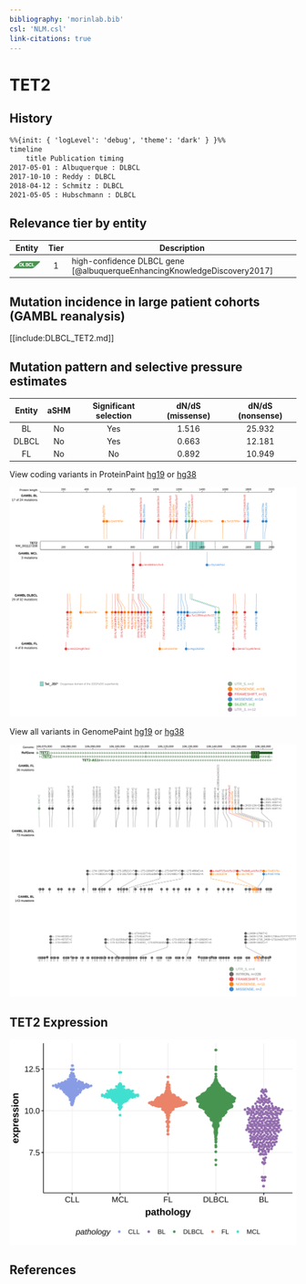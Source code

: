 ```yaml
---
bibliography: 'morinlab.bib'
csl: 'NLM.csl'
link-citations: true
---
```

# TET2

## History

```mermaid
%%{init: { 'logLevel': 'debug', 'theme': 'dark' } }%%
timeline
    title Publication timing
2017-05-01 : Albuquerque : DLBCL
2017-10-10 : Reddy : DLBCL
2018-04-12 : Schmitz : DLBCL
2021-05-05 : Hubschmann : DLBCL
```

## Relevance tier by entity

|Entity|Tier|Description                           |
|:------:|:----:|--------------------------------------|
|![DLBCL](images/icons/DLBCL_tier1.png) |1   |high-confidence DLBCL gene            [@albuquerqueEnhancingKnowledgeDiscovery2017]|

## Mutation incidence in large patient cohorts (GAMBL reanalysis)

[[include:DLBCL_TET2.md]]

## Mutation pattern and selective pressure estimates

|Entity|aSHM|Significant selection|dN/dS (missense)|dN/dS (nonsense)|
|:------:|:----:|:---------------------:|:----------------:|:----------------:|
|BL    |No  |Yes                  |1.516           |25.932          |
|DLBCL |No  |Yes                  |0.663           |12.181          |
|FL    |No  |No                   |0.892           |10.949          |




View coding variants in ProteinPaint [hg19](https://morinlab.github.io/LLMPP/GAMBL/TET2_protein.html)  or [hg38](https://morinlab.github.io/LLMPP/GAMBL/TET2_protein_hg38.html)

![](images/proteinpaint/TET2_NM_001127208.svg)

View all variants in GenomePaint [hg19](https://morinlab.github.io/LLMPP/GAMBL/TET2.html)  or [hg38](https://morinlab.github.io/LLMPP/GAMBL/TET2_hg38.html)

![](images/proteinpaint/TET2.svg)

## TET2 Expression
![](images/gene_expression/TET2_by_pathology.svg)
<!-- ORIGIN: 28327945 -->
<!-- DLBCL: albuquerqueEnhancingKnowledgeDiscovery2017a -->

## References


